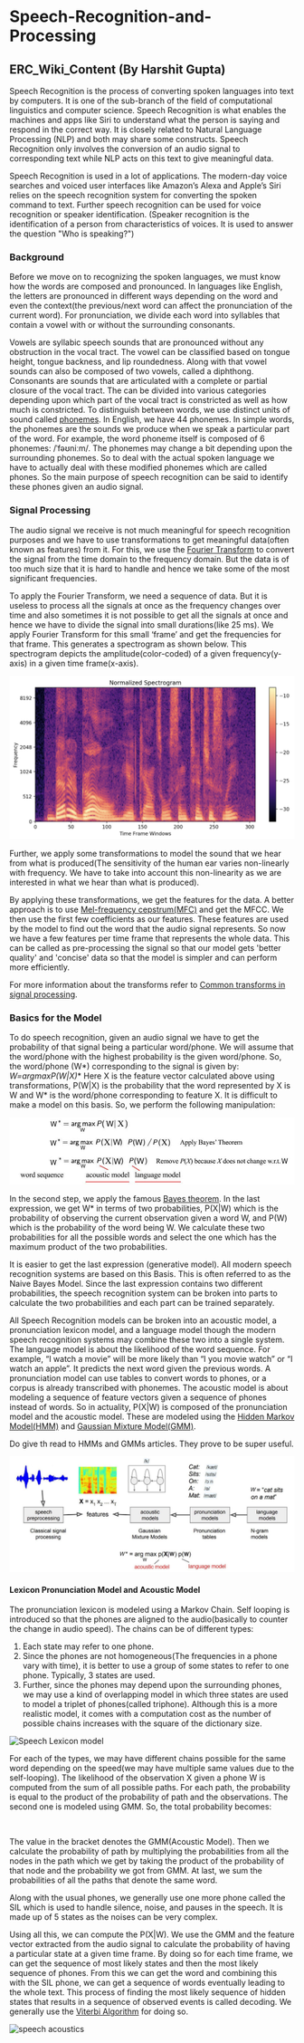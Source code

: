 # Speech-Recognition-and-Processing
## ERC_Wiki_Content (By Harshit Gupta)
Speech Recognition is the process of converting spoken languages into text by computers. It is one of the sub-branch of the field of computational linguistics and computer science. Speech Recognition is what enables the machines and apps like Siri to understand what the person is saying and respond in the correct way. It is closely related to Natural Language Processing (NLP) and both may share some constructs. Speech Recognition only involves the conversion of an audio signal to corresponding text while NLP acts on this text to give meaningful data.

Speech Recognition is used in a lot of applications. The modern-day voice searches and voiced user interfaces like Amazon’s Alexa and Apple’s Siri relies on the speech recognition system for converting the spoken command to text. Further speech recognition can be used for voice recognition or speaker identification. 
(Speaker recognition is the identification of a person from characteristics of voices. It is used to answer the question "Who is speaking?")

### Background
Before we move on to recognizing the spoken languages, we must know how the words are composed and pronounced. In languages like English, the letters are pronounced in different ways depending on the word and even the context(the previous/next word can affect the pronunciation of the current word).
For pronunciation, we divide each word into syllables that contain a vowel with or without the surrounding consonants.

Vowels are syllabic speech sounds that are pronounced without any obstruction in the vocal tract. The vowel can be classified based on tongue height, tongue backness, and lip roundedness. Along with that vowel sounds can also be composed of two vowels, called a diphthong. Consonants are sounds that are articulated with a complete or partial closure of the vocal tract. The can be divided into various categories depending upon which part of the vocal tract is constricted as well as how much is constricted.
To distinguish between words, we use distinct units of sound called [phonemes](https://literarydevices.net/phoneme/). In English, we have 44 phonemes. In simple words, the phonemes are the sounds we produce when we speak a particular part of the word. For example, the word phoneme itself is composed of 6 phonemes: /ˈfəʊniːm/.
The phonemes may change a bit depending upon the surrounding phonemes. So to deal with the actual spoken language we have to actually deal with these modified phonemes which are called phones. So the main purpose of speech recognition can be said to identify these phones given an audio signal. 

### Signal Processing
The audio signal we receive is not much meaningful for speech recognition purposes and we have to use transformations to get meaningful data(often known as features) from it. For this, we use the [Fourier Transform](https://en.wikipedia.org/wiki/Fourier_transform) to convert the signal from the time domain to the frequency domain. But the data is of too much size that it is hard to handle and hence we take some of the most significant frequencies.

To apply the Fourier Transform, we need a sequence of data. But it is useless to process all the signals at once as the frequency changes over time and also sometimes it is not possible to get all the signals at once and hence we have to divide the signal into small durations(like 25 ms). We apply Fourier Transform for this small ‘frame’ and get the frequencies for that frame. This generates a spectrogram as shown below. This spectrogram depicts the amplitude(color-coded) of a given frequency(y-axis) in a given time frame(x-axis). 

![Speech Spectrum](https://github.com/sharvaree1921/Speech-Recognition-and-Processing/blob/master/Speech_spectrum.png)

Further, we apply some transformations to model the sound that we hear from what is produced(The sensitivity of the human ear varies non-linearly with frequency. We have to take into account this non-linearity as we are interested in what we hear than what is produced).


By applying these transformations, we get the features for the data. A better approach is to use [Mel-frequency cepstrum(MFC)](http://practicalcryptography.com/miscellaneous/machine-learning/guide-mel-frequency-cepstral-coefficients-mfccs/) and get the MFCC. We then use the first few coefficients as our features. These features are used by the model to find out the word that the audio signal represents. So now we have a few features per time frame that represents the whole data. This can be called as pre-processing the signal so that our model gets 'better quality' and 'concise' data so that the model is simpler and can perform more efficiently.

For more information about the transforms refer to [Common transforms in signal processing](https://en.wikibooks.org/wiki/Digital_Signal_Processing/Transforms). 

### Basics for the Model
To do speech recognition, given an audio signal we have to get the probability of that signal being a particular word/phone. We will assume that the word/phone with the highest probability is the given word/phone. So, the word/phone (W*) corresponding to the signal is given by: 
**W*=argmaxP(W|X)**
Here X is the feature vector calculated above using transformations, P(W|X) is the probability that the word represented by X is W and W* is the word/phone corresponding to feature X. It is difficult to make a model on this basis. So, we perform the following manipulation:

![Speech model](https://github.com/sharvaree1921/Speech-Recognition-and-Processing/blob/master/Speech_model.jpg)

In the second step, we apply the famous [Bayes theorem](https://en.wikipedia.org/wiki/Bayes%27_theorem). In the last expression, we get W* in terms of two probabilities, P(X|W) which is the probability of observing the current observation given a word W, and P(W) which is the probability of the word being W. We calculate these two probabilities for all the possible words and select the one which has the maximum product of the two probabilities. 

It is easier to get the last expression (generative model). All modern speech recognition systems are based on this Basis. This is often referred to as the Naive Bayes Model. Since the last expression contains two different probabilities, the speech recognition system can be broken into parts to calculate the two probabilities and each part can be trained separately.

All Speech Recognition models can be broken into an acoustic model, a pronunciation lexicon model, and a language model though the modern speech recognition systems may combine these two into a single system.
The language model is about the likelihood of the word sequence. For example, “I watch a movie” will be more likely than “I you movie watch” or “I watch an apple”. It predicts the next word given the previous words. A pronunciation model can use tables to convert words to phones, or a corpus is already transcribed with phonemes. The acoustic model is about modeling a sequence of feature vectors given a sequence of phones instead of words. So in actuality, P(X|W) is composed of the pronunciation model and the acoustic model. These are modeled using the [Hidden Markov Model(HMM)](http://practicalcryptography.com/miscellaneous/machine-learning/hidden-markov-model-hmm-tutorial/) and [Gaussian Mixture Model(GMM)](http://practicalcryptography.com/miscellaneous/machine-learning/gaussian-mixture-model-tutorial/#the-expectation-maximisation-algorithm). 

Do give th read to HMMs and GMMs articles. They prove to be super useful.

![Overall model](https://github.com/sharvaree1921/Speech-Recognition-and-Processing/blob/master/Overall_model_for_speech_recognition.png)

#### Lexicon Pronunciation Model and Acoustic Model
The pronunciation lexicon is modeled using a Markov Chain. Self looping is introduced so that the phones are aligned to the audio(basically to counter the change in audio speed). 
The chains can be of different types: 
1. Each state may refer to one phone.
2. Since the phones are not homogeneous(The frequencies in a phone vary with time), it is better to use a group of some states to refer to one phone. Typically, 3 states are used.
3. Further, since the phones may depend upon the surrounding phones, we may use a kind of overlapping model in which three states are used to model a triplet of phones(called triphone). Although this is a more realistic model, it comes with a computation cost as the number of possible chains increases with the square of the dictionary size.

![Speech Lexicon model](https://www.tech-iitb.org/erc-wiki/index.php/Speech_Recognition#/media/File:Speech_lexicon_chain.jpg)

For each of the types, we may have different chains possible for the same word depending on the speed(we may have multiple same values due to the self-looping). The likelihood of the observation X given a phone W is computed from the sum of all possible paths. For each path, the probability is equal to the product of the probability of path and the observations. The second one is modeled using GMM. So, the total probability becomes: 

![]()

The value in the bracket denotes the GMM(Acoustic Model). Then we calculate the probability of path by multiplying the probabilities from all the nodes in the path which we get by taking the product of the probability of that node and the probability we got from GMM. At last, we sum the probabilities of all the paths that denote the same word.

Along with the usual phones, we generally use one more phone called the SIL which is used to handle silence, noise, and pauses in the speech. It is made up of 5 states as the noises can be very complex.

Using all this, we can compute the P(X|W). We use the GMM and the feature vector extracted from the audio signal to calculate the probability of having a particular state at a given time frame. By doing so for each time frame, we can get the sequence of most likely states and then the most likely sequence of phones. From this we can get the word and combining this with the SIL phone, we can get a sequence of words eventually leading to the whole text. This process of finding the most likely sequence of hidden states that results in a sequence of observed events is called decoding. We generally use the [Viterbi Algorithm](https://en.wikipedia.org/wiki/Viterbi_algorithm) for doing so.

![speech acoustics](https://www.tech-iitb.org/erc-wiki/images/5/51/Speech_acoustic.jpg)




